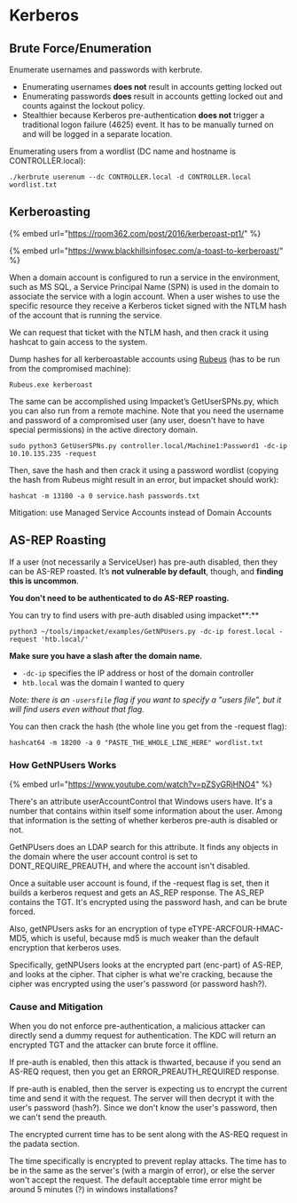 # Kerberos

## Brute Force/Enumeration



Enumerate usernames and passwords with kerbrute.

* Enumerating usernames **does not** result in accounts getting locked out
* Enumerating passwords **does** result in accounts getting locked out and counts against the lockout policy.&#x20;
* Stealthier because Kerberos pre-authentication **does not** trigger a traditional logon failure (4625) event. It has to be manually turned on and will be logged in a separate location.

Enumerating users from a wordlist (DC name and hostname is CONTROLLER.local):

```
./kerbrute userenum --dc CONTROLLER.local -d CONTROLLER.local wordlist.txt
```

## Kerberoasting

{% embed url="https://room362.com/post/2016/kerberoast-pt1/" %}

{% embed url="https://www.blackhillsinfosec.com/a-toast-to-kerberoast/" %}

When a domain account is configured to run a service in the environment, such as MS SQL, a Service Principal Name (SPN) is used in the domain to associate the service with a login account. When a user wishes to use the specific resource they receive a Kerberos ticket signed with the NTLM hash of the account that is running the service.

We can request that ticket with the NTLM hash, and then crack it using hashcat to gain access to the system.

Dump hashes for all kerberoastable accounts using [Rubeus](https://github.com/GhostPack/Rubeus) (has to be run from the compromised machine):

```
Rubeus.exe kerberoast
```

The same can be accomplished using Impacket’s GetUserSPNs.py, which you can also run from a remote machine. Note that you need the username and password of a compromised user (any user, doesn't have to have special permissions) in the active directory domain.

```
sudo python3 GetUserSPNs.py controller.local/Machine1:Password1 -dc-ip 10.10.135.235 -request
```

Then, save the hash and then crack it using a password wordlist (copying the hash from Rubeus might result in an error, but impacket should work):

```
hashcat -m 13100 -a 0 service.hash passwords.txt
```

Mitigation: use Managed Service Accounts instead of Domain Accounts

## AS-REP Roasting

If a user (not necessarily a ServiceUser) has pre-auth disabled, then they can be AS-REP roasted. It’s **not vulnerable by default**, though, and **finding this is uncommon**.

**You don't need to be authenticated to do AS-REP roasting.**

You can try to find users with pre-auth disabled using impacket**:**

```
python3 ~/tools/impacket/examples/GetNPUsers.py -dc-ip forest.local -request 'htb.local/'
```

**Make sure you have a slash after the domain name.**

* `-dc-ip` specifies the IP address or host of the domain controller
* `htb.local` was the domain I wanted to query

_Note: there is an `-usersfile` flag if you want to specify a "users file", but it will find users even without that flag._

You can then crack the hash (the whole line you get from the -request flag):

```
hashcat64 -m 18200 -a 0 "PASTE_THE_WHOLE_LINE_HERE" wordlist.txt
```

### How GetNPUsers Works

{% embed url="https://www.youtube.com/watch?v=pZSyGRjHNO4" %}

There's an attribute userAccountControl that Windows users have. It's a number that contains within itself some information about the user. Among that information is the setting of whether kerberos pre-auth is disabled or not.&#x20;

GetNPUsers does an LDAP search for this attribute. It finds any objects in the domain where the user account control is set to DONT\_REQUIRE\_PREAUTH, and where the account isn't disabled.

Once a suitable user account is found, if the -request flag is set, then it builds a kerberos request and gets an AS\_REP response. The AS\_REP contains the TGT. It's encrypted using the password hash, and can be brute forced.

Also, getNPUsers asks for an encryption of type eTYPE-ARCFOUR-HMAC-MD5, which is useful, because md5 is much weaker than the default encryption that kerberos uses.

Specifically, getNPUsers looks at the encrypted part (enc-part) of AS-REP, and looks at the cipher. That cipher is what we're cracking, because the cipher was encrypted using the user's password (or password hash?).

### Cause and Mitigation

When you do not enforce pre-authentication, a malicious attacker can directly send a dummy request for authentication. The KDC will return an encrypted TGT and the attacker can brute force it offline.

If pre-auth is enabled, then this attack is thwarted, because if you send an AS-REQ request, then you get an ERROR\_PREAUTH\_REQUIRED response.

If pre-auth is enabled, then the server is expecting us to encrypt the current time and send it with the request. The server will then decrypt it with the user's password (hash?). Since we don't know the user's password, then we can't send the preauth.&#x20;

The encrypted current time has to be sent along with the AS-REQ request in the padata section.

The time specifically is encrypted to prevent replay attacks. The time has to be in the same as the server's (with a margin of error), or else the server won't accept the request. The default acceptable time error might be around 5 minutes (?) in windows installations?

